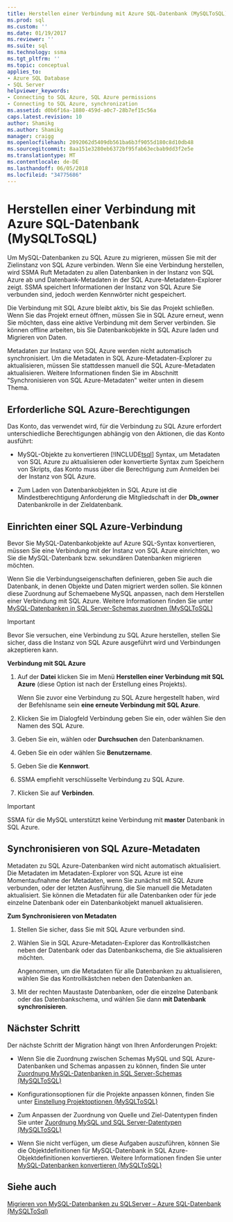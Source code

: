 ```yaml
---
title: Herstellen einer Verbindung mit Azure SQL-Datenbank (MySQLToSQL) | Microsoft Docs
ms.prod: sql
ms.custom: ''
ms.date: 01/19/2017
ms.reviewer: ''
ms.suite: sql
ms.technology: ssma
ms.tgt_pltfrm: ''
ms.topic: conceptual
applies_to:
- Azure SQL Database
- SQL Server
helpviewer_keywords:
- Connecting to SQL Azure, SQL Azure permissions
- Connecting to SQL Azure, synchronization
ms.assetid: d0b6f16a-1880-459d-a0c7-28b7ef15c56a
caps.latest.revision: 10
author: Shamikg
ms.author: Shamikg
manager: craigg
ms.openlocfilehash: 2092062d5409db561ba6b3f9055d180c8d10db48
ms.sourcegitcommit: 8aa151e3280eb6372bf95fab63ecbab9dd3f2e5e
ms.translationtype: MT
ms.contentlocale: de-DE
ms.lasthandoff: 06/05/2018
ms.locfileid: "34775686"
---
```

# <a name="connecting-to-azure-sql-db-mysqltosql"></a>Herstellen einer Verbindung mit Azure SQL-Datenbank (MySQLToSQL)
Um MySQL-Datenbanken zu SQL Azure zu migrieren, müssen Sie mit der Zielinstanz von SQL Azure verbinden. Wenn Sie eine Verbindung herstellen, wird SSMA Ruft Metadaten zu allen Datenbanken in der Instanz von SQL Azure ab und Datenbank-Metadaten in der SQL Azure-Metadaten-Explorer zeigt. SSMA speichert Informationen der Instanz von SQL Azure Sie verbunden sind, jedoch werden Kennwörter nicht gespeichert.  
  
Die Verbindung mit SQL Azure bleibt aktiv, bis Sie das Projekt schließen. Wenn Sie das Projekt erneut öffnen, müssen Sie in SQL Azure erneut, wenn Sie möchten, dass eine aktive Verbindung mit dem Server verbinden. Sie können offline arbeiten, bis Sie Datenbankobjekte in SQL Azure laden und Migrieren von Daten.  
  
Metadaten zur Instanz von SQL Azure werden nicht automatisch synchronisiert. Um die Metadaten in SQL Azure-Metadaten-Explorer zu aktualisieren, müssen Sie stattdessen manuell die SQL Azure-Metadaten aktualisieren. Weitere Informationen finden Sie im Abschnitt "Synchronisieren von SQL Azure-Metadaten" weiter unten in diesem Thema.  
  
## <a name="required-sql-azure-permissions"></a>Erforderliche SQL Azure-Berechtigungen  
Das Konto, das verwendet wird, für die Verbindung zu SQL Azure erfordert unterschiedliche Berechtigungen abhängig von den Aktionen, die das Konto ausführt:  
  
-   MySQL-Objekte zu konvertieren [!INCLUDE[tsql](../../includes/tsql_md.md)] Syntax, um Metadaten von SQL Azure zu aktualisieren oder konvertierte Syntax zum Speichern von Skripts, das Konto muss über die Berechtigung zum Anmelden bei der Instanz von SQL Azure.  
  
-   Zum Laden von Datenbankobjekten in SQL Azure ist die Mindestberechtigung Anforderung die Mitgliedschaft in der **Db_owner** Datenbankrolle in der Zieldatenbank.  
  
## <a name="establishing-a-sql-azure-connection"></a>Einrichten einer SQL Azure-Verbindung  
Bevor Sie MySQL-Datenbankobjekte auf Azure SQL-Syntax konvertieren, müssen Sie eine Verbindung mit der Instanz von SQL Azure einrichten, wo Sie die MySQL-Datenbank bzw. sekundären Datenbanken migrieren möchten.  
  
Wenn Sie die Verbindungseigenschaften definieren, geben Sie auch die Datenbank, in denen Objekte und Daten migriert werden sollen. Sie können diese Zuordnung auf Schemaebene MySQL anpassen, nach dem Herstellen einer Verbindung mit SQL Azure. Weitere Informationen finden Sie unter [MySQL-Datenbanken in SQL Server-Schemas zuordnen &#40;MySQLToSQL&#41;](../../ssma/mysql/mapping-mysql-databases-to-sql-server-schemas-mysqltosql.md)  
  
> [!IMPORTANT]  
> Bevor Sie versuchen, eine Verbindung zu SQL Azure herstellen, stellen Sie sicher, dass die Instanz von SQL Azure ausgeführt wird und Verbindungen akzeptieren kann.  
  
**Verbindung mit SQL Azure**  
  
1.  Auf der **Datei** klicken Sie im Menü **Herstellen einer Verbindung mit SQL Azure** (diese Option ist nach der Erstellung eines Projekts).  
  
    Wenn Sie zuvor eine Verbindung zu SQL Azure hergestellt haben, wird der Befehlsname sein **eine erneute Verbindung mit SQL Azure**.  
  
2.  Klicken Sie im Dialogfeld Verbindung geben Sie ein, oder wählen Sie den Namen des SQL Azure.  
  
3.  Geben Sie ein, wählen oder **Durchsuchen** den Datenbanknamen.  
  
4.  Geben Sie ein oder wählen Sie **Benutzername**.  
  
5.  Geben Sie die **Kennwort**.  
  
6.  SSMA empfiehlt verschlüsselte Verbindung zu SQL Azure.  
  
7.  Klicken Sie auf **Verbinden**.  
  
> [!IMPORTANT]  
> SSMA für die MySQL unterstützt keine Verbindung mit **master** Datenbank in SQL Azure.  
  
## <a name="synchronizing-sql-azure-metadata"></a>Synchronisieren von SQL Azure-Metadaten  
Metadaten zu SQL Azure-Datenbanken wird nicht automatisch aktualisiert. Die Metadaten im Metadaten-Explorer von SQL Azure ist eine Momentaufnahme der Metadaten, wenn Sie zunächst mit SQL Azure verbunden, oder der letzten Ausführung, die Sie manuell die Metadaten aktualisiert. Sie können die Metadaten für alle Datenbanken oder für jede einzelne Datenbank oder ein Datenbankobjekt manuell aktualisieren.  
  
**Zum Synchronisieren von Metadaten**  
  
1.  Stellen Sie sicher, dass Sie mit SQL Azure verbunden sind.  
  
2.  Wählen Sie in SQL Azure-Metadaten-Explorer das Kontrollkästchen neben der Datenbank oder das Datenbankschema, die Sie aktualisieren möchten.  
  
    Angenommen, um die Metadaten für alle Datenbanken zu aktualisieren, wählen Sie das Kontrollkästchen neben den Datenbanken an.  
  
3.  Mit der rechten Maustaste Datenbanken, oder die einzelne Datenbank oder das Datenbankschema, und wählen Sie dann **mit Datenbank synchronisieren**.  
  
## <a name="next-step"></a>Nächster Schritt  
Der nächste Schritt der Migration hängt von Ihren Anforderungen Projekt:  
  
-   Wenn Sie die Zuordnung zwischen Schemas MySQL und SQL Azure-Datenbanken und Schemas anpassen zu können, finden Sie unter [Zuordnung MySQL-Datenbanken in SQL Server-Schemas &#40;MySQLToSQL&#41;](../../ssma/mysql/mapping-mysql-databases-to-sql-server-schemas-mysqltosql.md)  
  
-   Konfigurationsoptionen für die Projekte anpassen können, finden Sie unter [Einstellung Projektoptionen &#40;MySQLToSQL&#41;](../../ssma/mysql/setting-project-options-mysqltosql.md)  
  
-   Zum Anpassen der Zuordnung von Quelle und Ziel-Datentypen finden Sie unter [Zuordnung MySQL und SQL Server-Datentypen &#40;MySQLToSQL&#41;](../../ssma/mysql/mapping-mysql-and-sql-server-data-types-mysqltosql.md)  
  
-   Wenn Sie nicht verfügen, um diese Aufgaben auszuführen, können Sie die Objektdefinitionen für MySQL-Datenbank in SQL Azure-Objektdefinitionen konvertieren. Weitere Informationen finden Sie unter [MySQL-Datenbanken konvertieren &#40;MySQLToSQL&#41;](../../ssma/mysql/converting-mysql-databases-mysqltosql.md)  
  
## <a name="see-also"></a>Siehe auch  
[Migrieren von MySQL-Datenbanken zu SQLServer – Azure SQL-Datenbank &#40;MySQLToSql&#41;](../../ssma/mysql/migrating-mysql-databases-to-sql-server-azure-sql-db-mysqltosql.md)  
  
